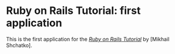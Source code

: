 # Ruby on Rails Tutorial: first application

This is the first application for the
[*Ruby on Rails Tutorial*](http://railstutorial.org/)
by [Mikhail Shchatko].
